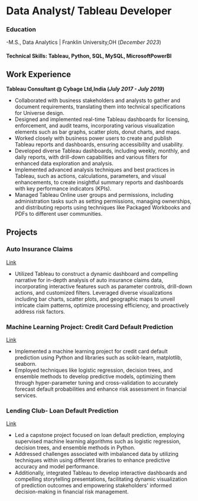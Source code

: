 # Data Analyst/ Tableau Developer

### Education
-M.S., Data Analytics	| Franklin University,OH (_December 2023_)

#### Technical Skills: Tableau, Python, SQL, MySQL, MicrosoftPowerBI

## Work Experience
**Tableau Consultant @ Cybage Ltd,India (_July 2017 - July 2019_)**

- Collaborated with business stakeholders and analysts to gather and document requirements, translating them into technical specifications for Universe design.
- Designed and implemented real-time Tableau dashboards for licensing, enforcement, and audit teams, incorporating various visualization elements such as bar graphs, scatter plots, donut charts, and maps.
- Worked closely with business power users to create and publish Tableau reports and dashboards, ensuring accessibility and usability.
- Developed diverse Tableau dashboards, including weekly, monthly, and daily reports, with drill-down capabilities and various filters for enhanced data exploration and analysis.
- Implemented advanced analysis techniques and best practices in Tableau, such as actions, calculations, parameters, and visual enhancements, to create insightful summary reports and dashboards with key performance indicators (KPIs).
- Managed Tableau Online user groups and permissions, including administration tasks such as setting permissions, managing ownerships, and distributing reports using techniques like Packaged Workbooks and PDFs to different user communities.

## Projects
### Auto Insurance Claims
[Link](https://www.mdpi.com/1424-8220/22/8/3048)

- Utilized Tableau to construct a dynamic dashboard and compelling narrative for in-depth analysis of auto insurance claims data, incorporating interactive features such as parameter controls, drill-down actions, and customized filters. Leveraged diverse visualizations including bar charts, scatter plots, and geographic maps to unveil intricate claim patterns, optimize processing efficiency, and proactively address risk factors.

### Machine Learning Project: Credit Card Default Prediction
[Link](https://www.mdpi.com/1424-8220/22/8/3048) 

- Implemented a machine learning project for credit card default prediction using Python and libraries such as scikit-learn, matplotlib, seaborn. 
- Employed techniques like logistic regression, decision trees, and ensemble methods to develop predictive models, optimizing them through hyper-parameter tuning and cross-validation to accurately forecast default probabilities and enhance risk assessment in financial services.

### Lending Club- Loan Default Prediction
[Link](https://www.mdpi.com/1424-8220/22/8/3048)

- Led a capstone project focused on loan default prediction, employing supervised machine learning algorithms such as logistic regression, decision trees, and ensemble methods in Python.
- Addressed challenges associated with imbalanced data by utilizing techniques within using different libraries to enhance predictive accuracy and model performance.
- Additionally, integrated Tableau to develop interactive dashboards and compelling storytelling presentations, facilitating dynamic visualization of prediction outcomes and empowering stakeholders' informed decision-making in financial risk management.